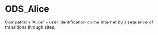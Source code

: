 # ODS_Alice
Competition "Alice" - user identification on the Internet by a sequence of transitions through sites.
